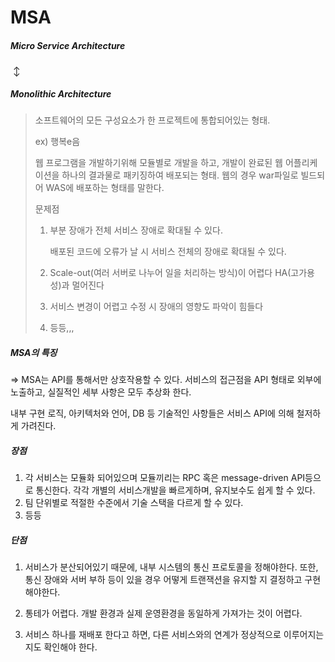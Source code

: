 # MSA

##### Micro Service Architecture

​						↕

##### Monolithic Architecture

> 소프트웨어의 모든 구성요소가 한 프로젝트에 통합되어있는 형태.
>
> ex) 행복e음
>
> 웹 프로그램을 개발하기위해 모듈별로 개발을 하고, 개발이 완료된 웹 어플리케이션을 하나의 결과물로 패키징하여 배포되는 형태. 웹의 경우 war파일로 빌드되어 WAS에 배포하는 형태를 말한다.
>
>  
>
> 문제점
>
> 1. 부분 장애가 전체 서비스 장애로 확대될 수 있다.
>
>    배포된 코드에 오류가 날 시 서비스 전체의 장애로 확대될 수 있다.
>
> 2. Scale-out(여러 서버로 나누어 일을 처리하는 방식)이 어렵다
>    HA(고가용성)과 멀어진다
>
> 3. 서비스 변경이 어렵고 수정 시 장애의 영향도 파악이 힘들다
>
> 4. 등등,,,



##### MSA의 특징

=> MSA는 API를 통해서만 상호작용할 수 있다. 서비스의 접근점을 API 형태로 외부에 노출하고, 실질적인 세부 사항은 모두 추상화 한다.

내부 구현 로직, 아키텍처와 언어, DB 등 기술적인 사항들은 서비스 API에 의해 철저하게 가려진다.



##### 장점

1. 각 서비스는 모듈화 되어있으며 모듈끼리는 RPC 혹은 message-driven API등으로 통신한다. 각각 개별의 서비스개발을 빠르게하며, 유지보수도 쉽게 할 수 있다.
2. 팀 단위별로 적절한 수준에서 기술 스택을 다르게 할 수 있다.
3. 등등

##### 단점

1. 서비스가 분산되어있기 때문에, 내부 시스템의 통신 프로토콜을 정해야한다. 또한, 통신 장애와 서버 부하 등이 있을 경우 어떻게 트랜잭션을 유지할 지 결정하고 구현해야한다.

2. 통테가 어렵다. 개발 환경과 실제 운영환경을 동일하게 가져가는 것이 어렵다.

3. 서비스 하나를 재배포 한다고 하면, 다른 서비스와의 연계가 정상적으로 이루어지는지도 확인해야 한다.

   



